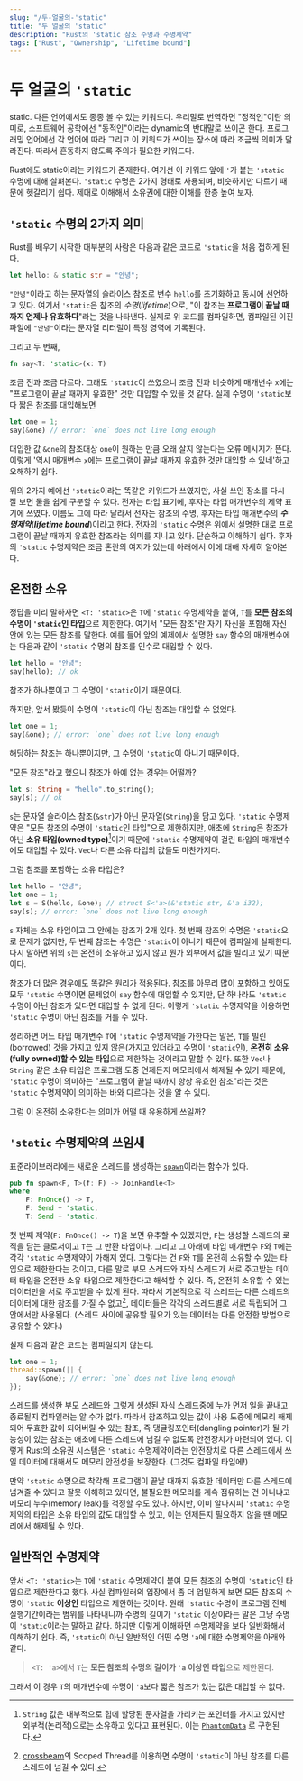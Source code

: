 ```yaml
---
slug: "/두-얼굴의-'static"
title: "두 얼굴의 'static"
description: "Rust의 'static 참조 수명과 수명제약"
tags: ["Rust", "Ownership", "Lifetime bound"]
---
```


# 두 얼굴의 `'static`

static. 다른 언어에서도 종종 볼 수 있는 키워드다.
우리말로 번역하면 "정적인"이란 의미로, 소프트웨어 공학에선 "동적인"이라는 dynamic의 반대말로 쓰이곤 한다.
프로그래밍 언어에선 각 언어에 따라 그리고 이 키워드가 쓰이는 장소에 따라 조금씩 의미가 달라진다.
따라서 혼동하지 않도록 주의가 필요한 키워드다.

Rust에도 static이라는 키워드가 존재한다.
여기선 이 키워드 앞에 `'`가 붙는 `'static` 수명에 대해 살펴본다.
`'static` 수명은 2가지 형태로 사용되며, 비슷하지만 다르기 때문에 헷갈리기 쉽다.
제대로 이해해서 소유권에 대한 이해를 한층 높여 보자.

## `'static` 수명의 2가지 의미

Rust를 배우기 시작한 대부분의 사람은 다음과 같은 코드로 `'static`을 처음 접하게 된다.

```rust
let hello: &'static str = "안녕";
```

`"안녕"`이라고 하는 문자열의 슬라이스 참조로 변수 `hello`를 초기화하고 동시에 선언하고 있다.
여기서 `'static`은 참조의 _수명_(_lifetime_)으로,
"이 참조는 **프로그램이 끝날 때까지 언제나 유효하다**"라는 것을 나타낸다.
실제로 위 코드를 컴파일하면, 컴파일된 이진 파일에 `"안녕"`이라는 문자열 리터럴이 특정 영역에 기록된다.

그리고 두 번째,

```rust
fn say<T: 'static>(x: T)
```

조금 전과 조금 다르다.
그래도 `'static`이 쓰였으니 조금 전과 비슷하게 매개변수 `x`에는 "프로그램이 끝날 때까지 유효한" 것만 대입할 수 있을 것 같다.
실제 수명이 `'static`보다 짧은 참조를 대입해보면

```rust
let one = 1;
say(&one) // error: `one` does not live long enough
```

대입한 값 `&one`의 참조대상 `one`이 원하는 만큼 오래 살지 않는다는 오류 메시지가 뜬다.
이렇게 '역시 매개변수 `x`에는 프로그램이 끝날 때까지 유효한 것만 대입할 수 있네'하고 오해하기 쉽다.

위의 2가지 예에선 `'static`이라는 똑같은 키워드가 쓰였지만, 사실 쓰인 장소를 다시 잘 보면 둘을 쉽게 구분할 수 있다.
전자는 타입 표기에, 후자는 타입 매개변수의 제약 표기에 쓰였다.
이름도 그에 따라 달라서 전자는 참조의 수명, 후자는 타입 매개변수의 **_수명제약_**(**_lifetime bound_**)이라고 한다.
전자의 `'static` 수명은 위에서 설명한 대로 프로그램이 끝날 때까지 유효한 참조라는 의미를 지니고 있다. 단순하고 이해하기 쉽다.
후자의 `'static` 수명제약은 조금 혼란의 여지가 있는데 아래에서 이에 대해 자세히 알아본다.

## 온전한 소유

정답을 미리 말하자면 `<T: 'static>`은 `T`에 `'static` 수명제약을 붙여,
`T`를 **모든 참조의 수명이 `'static`인 타입**으로 제한한다.
여기서 "모든 참조"란 자기 자신을 포함해 자신 안에 있는 모든 참조를 말한다.
예를 들어 앞의 예제에서 설명한 `say` 함수의 매개변수에는 다음과 같이 `'static` 수명의 참조를 인수로 대입할 수 있다.

```rust
let hello = "안녕";
say(hello); // ok
```

참조가 하나뿐이고 그 수명이 `'static`이기 때문이다.

하지만, 앞서 봤듯이 수명이 `'static`이 아닌 참조는 대입할 수 없었다.

```rust
let one = 1;
say(&one); // error: `one` does not live long enough
```

해당하는 참조는 하나뿐이지만, 그 수명이 `'static`이 아니기 때문이다.

"모든 참조"라고 했으니 참조가 아예 없는 경우는 어떨까?

```rust
let s: String = "hello".to_string();
say(s); // ok
```

`s`는 문자열 슬라이스 참조(`&str`)가 아닌 문자열(`String`)을 담고 있다.
`'static` 수명제약은 "모든 참조의 수명이 `'static`인 타입"으로 제한하지만,
애초에 `String`은 참조가 아닌 **소유 타입(owned type)**[^1]이기 때문에
`'static` 수명제약이 걸린 타입의 매개변수에도 대입할 수 있다.
`Vec`나 다른 소유 타입의 값들도 마찬가지다.

그럼 참조를 포함하는 소유 타입은?

```rust
let hello = "안녕";
let one = 1;
let s = S(hello, &one); // struct S<'a>(&'static str, &'a i32);
say(s); // error: `one` does not live long enough
```

`s` 자체는 소유 타입이고 그 안에는 참조가 2개 있다.
첫 번째 참조의 수명은 `'static`으로 문제가 없지만,
두 번째 참조는 수명은 `'static`이 아니기 때문에 컴파일에 실패한다.
다시 말하면 위의 `s`는 온전히 소유하고 있지 않고 뭔가 외부에서 값을 빌리고 있기 때문이다.

참조가 더 많은 경우에도 똑같은 원리가 적용된다.
참조를 아무리 많이 포함하고 있어도 모두 `'static` 수명이면 문제없이 `say` 함수에 대입할 수 있지만,
단 하나라도 `'static` 수명이 아닌 참조가 있다면 대입할 수 없게 된다.
이렇게 `'static` 수명제약을 이용하면 `'static` 수명이 아닌 참조를 거를 수 있다.

정리하면 어느 타입 매개변수 `T`에 `'static` 수명제약을 가한다는 말은,
`T`를 빌린(borrowed) 것을 가지고 있지 않은(가지고 있더라고 수명이 `'static`인),
**온전히 소유(fully owned)할 수 있는 타입**으로 제한하는 것이라고 말할 수 있다.
또한 `Vec`나 `String` 같은 소유 타입은 프로그램 도중 언제든지 메모리에서 해제될 수 있기 때문에,
`'static` 수명이 의미하는 "프로그램이 끝날 때까지 항상 유효한 참조"라는 것은
`'static` 수명제약이 의미하는 바와 다르다는 것을 알 수 있다.

그럼 이 온전히 소유한다는 의미가 어떨 때 유용하게 쓰일까?

## `'static` 수명제약의 쓰임새

표준라이브러리에는 새로운 스레드를 생성하는
[`spawn`](https://doc.rust-lang.org/std/thread/fn.spawn.html)이라는 함수가 있다.

```rust
pub fn spawn<F, T>(f: F) -> JoinHandle<T>
where
    F: FnOnce() -> T,
    F: Send + 'static,
    T: Send + 'static,
```

첫 번째 제약(`F: FnOnce() -> T`)을 보면 유추할 수 있겠지만,
`F`는 생성할 스레드의 로직을 담는 클로저이고 `T`는 그 반환 타입이다.
그리고 그 아래에 타입 매개변수 `F`와 `T`에는 각각 `'static` 수명제약이 가해져 있다.
그렇다는 건 `F`와 `T`를 온전히 소유할 수 있는 타입으로 제한한다는 것이고,
다른 말로 부모 스레드와 자식 스레드가 서로 주고받는 데이터 타입을 온전한 소유 타입으로 제한한다고 해석할 수 있다.
즉, 온전히 소유할 수 있는 데이터만을 서로 주고받을 수 있게 된다.
따라서 기본적으로 각 스레드는 다른 스레드의 데이터에 대한 참조를 가질 수 없고[^2],
데이터들은 각각의 스레드별로 서로 독립되어 그 안에서만 사용된다.
(스레드 사이에 공유할 필요가 있는 데이터는 다른 안전한 방법으로 공유할 수 있다.)

실제 다음과 같은 코드는 컴파일되지 않는다.

```rust
let one = 1;
thread::spawn(|| {
    say(&one); // error: `one` does not live long enough
});
```

스레드를 생성한 부모 스레드와 그렇게 생성된 자식 스레드중에
누가 먼저 일을 끝내고 종료될지 컴파일러는 알 수가 없다.
따라서 참조하고 있는 값이 사용 도중에 메모리 해제되어 무효한 값이 되어버릴 수 있는 참조,
즉 댕글링포인터(dangling pointer)가 될 가능성이 있는 참조는
애초에 다른 스레드에 넘길 수 없도록 안전장치가 마련되어 있다.
이렇게 Rust의 소유권 시스템은 `'static` 수명제약이라는 안전장치로
다른 스레드에서 쓰일 데이터에 대해서도 메모리 안전성을 보장한다.
(그것도 컴파일 타임에!)

만약 `'static` 수명으로 착각해 프로그램이 끝날 때까지 유효한 데이터만 다른 스레드에 넘겨줄 수 있다고 잘못 이해하고 있다면,
불필요한 메모리를 계속 점유하는 건 아니냐고 메모리 누수(memory leak)를 걱정할 수도 있다.
하지만, 이미 알다시피 `'static` 수명제약의 타입은 소유 타입의 값도 대입할 수 있고,
이는 언제든지 필요하지 않을 땐 메모리에서 해제될 수 있다.

## 일반적인 수명제약

앞서 `<T: 'static>`는 `T`에 `'static` 수명제약이 붙여 모든 참조의 수명이 `'static`인 타입으로 제한한다고 했다.
사실 컴파일러의 입장에서 좀 더 엄밀하게 보면 모든 참조의 수명이 `'static` **이상인** 타입으로 제한하는 것이다.
원래 `'static` 수명이 프로그램 전체 실행기간이라는 범위를 나타내니까
수명의 길이가 `'static` 이상이라는 말은 그냥 수명이 `'static`이라는 말하고 같다.
하지만 이렇게 이해하면 수명제약을 보다 일반화해서 이해하기 쉽다.
즉, `'static`이 아닌 일반적인 어떤 수명 `'a`에 대한 수명제약을 아래와 같다.

> `<T: 'a>`에서 `T`는 **모든 참조의 수명의 길이가 `'a` 이상인 타입**으로 제한된다.

그래서 이 경우 `T`의 매개변수에 수명이 `'a`보다 짧은 참조가 있는 값은 대입할 수 없다.

[^1]:
    `String` 값은 내부적으로 힙에 할당된 문자열을 가리키는 포인터를 가지고 있지만 외부적(논리적)으로는 소유하고 있다고 표현된다.
    이는 [`PhantomData`](https://doc.rust-lang.org/std/marker/struct.PhantomData.html) 로 구현된다.

[^2]:
    [crossbeam](https://github.com/crossbeam-rs/crossbeam)의 Scoped Thread를 이용하면
    수명이 `'static`이 아닌 참조를 다른 스레드에 넘길 수 있다.
